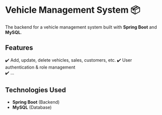 # Vehicle Management System 📦  
The backend for a vehicle management system built with **Spring Boot** and **MySQL**.  

## Features  
✔️ Add, update, delete vehicles, sales, customers, etc. 
✔️ User authentication & role management  
✔️ ... 

## Technologies Used  
- **Spring Boot** (Backend)
- **MySQL** (Database)
